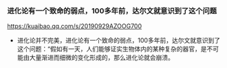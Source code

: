### 进化论有一个致命的弱点，100多年前，达尔文就意识到了这个问题
https://kuaibao.qq.com/s/20190929AZOOG700
- 进化论并不完美，进化论有一个致命的弱点，100多年前，达尔文就意识到了这个问题：“假如有一天，人们能够证实生物体内的某种复杂的器官，是不可能由大量渐进而细微的变化形成的，那么进化论就会崩溃。

